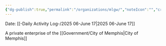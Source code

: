 ```yaml
---
{"dg-publish":true,"permalink":"/organizations/mlgw/","noteIcon":"","created":"2025-07-07T14:23:46.050-05:00"}
---
```


Date: [[-Daily Activity Log-/2025 06-June 17\|2025 06-June 17]]

A private enterprise of the [[Government/City of Memphis\|City of Memphis]]